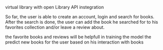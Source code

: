 virtual library with open Library API instegration

So far, the user is able to create an account, login and search for books.
After the search is done, the user can add the book he searched for to his favorites collection and/or leave a review about.

the favorite books and reviews will be helpfull in training the model the predict new books for the user based on his interaction with books
